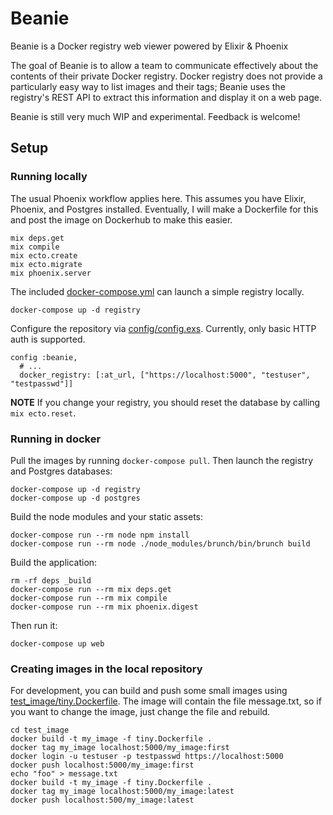 # Beanie

Beanie is a Docker registry web viewer powered by Elixir & Phoenix

The goal of Beanie is to allow a team to communicate effectively about
the contents of their private Docker registry.  Docker registry does
not provide a particularly easy way to list images and their tags;
Beanie uses the registry's REST API to extract this information and
display it on a web page.

Beanie is still very much WIP and experimental.  Feedback is welcome!

## Setup

### Running locally

The usual Phoenix workflow applies here.  This assumes you have
Elixir, Phoenix, and Postgres installed.  Eventually, I will make a
Dockerfile for this and post the image on Dockerhub to make this
easier.

```
mix deps.get
mix compile
mix ecto.create
mix ecto.migrate
mix phoenix.server
```

The included [docker-compose.yml](docker-compose.yml) can launch a
simple registry locally.

```
docker-compose up -d registry
```

Configure the repository via [config/config.exs](config/config.exs).
Currently, only basic HTTP auth is supported.

```
config :beanie,
  # ...
  docker_registry: [:at_url, ["https://localhost:5000", "testuser", "testpasswd"]]
```

**NOTE** If you change your registry, you should reset the database by
calling `mix ecto.reset`.

### Running in docker

Pull the images by running `docker-compose pull`.  Then launch the
registry and Postgres databases:

```
docker-compose up -d registry
docker-compose up -d postgres
```

Build the node modules and your static assets:

```
docker-compose run --rm node npm install
docker-compose run --rm node ./node_modules/brunch/bin/brunch build
```

Build the application:

```
rm -rf deps _build
docker-compose run --rm mix deps.get
docker-compose run --rm mix compile
docker-compose run --rm mix phoenix.digest
```

Then run it:

```
docker-compose up web
```

### Creating images in the local repository

For development, you can build and push some small images using
[test_image/tiny.Dockerfile](test_image/tiny.Dockerfile).  The image
will contain the file message.txt, so if you want to change the image,
just change the file and rebuild.

```
cd test_image
docker build -t my_image -f tiny.Dockerfile .
docker tag my_image localhost:5000/my_image:first
docker login -u testuser -p testpasswd https://localhost:5000
docker push localhost:5000/my_image:first
echo "foo" > message.txt
docker build -t my_image -f tiny.Dockerfile .
docker tag my_image localhost:5000/my_image:latest
docker push localhost:500/my_image:latest
```
